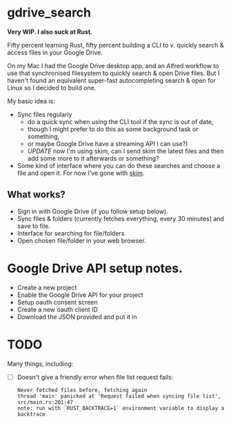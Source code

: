 # gdrive_search

**Very WIP. I also suck at Rust.**

Fifty percent learning Rust, fifty percent building a CLI to v. quickly
search & access files in your Google Drive.

On my Mac I had the Google Drive desktop app, and an Alfred workflow to use
that synchronised filesystem to quickly search & open Drive files. But I
haven't found an equivalent super-fast autocompleting search & open for Linux
so I decided to build one.

My basic idea is:

 - Sync files regularly 
    - do a quick sync when using the CLI tool if the sync is out of date,
    - though I might prefer to do this as some background task or something,
    - or maybe Google Drive have a streaming API I can use?)
    - *UPDATE* now I'm using skim, can I send skim the latest files and then
      add some more to it afterwards or something?
 - Some kind of interface where you can do these searches and choose a file
   and open it. For now I've gone with [skim](https://github.com/lotabout/skim).
   
## What works?

 - Sign in with Google Drive (if you follow setup below).
 - Sync files & folders (currently fetches everything, every 30 minutes) and
   save to file.
 - Interface for searching for file/folders.
 - Open chosen file/folder in your web browser.

# Google Drive API setup notes.

 - Create a new project
 - Enable the Google Drive API for your project
 - Setup oauth consent screen
 - Create a new oauth client ID
 - Download the JSON provided and put it in <TBD>

# TODO

Many things, including:

- [ ] Doesn't give a friendly error when file list request fails:

   ```
   Never fetched files before, fetching again
   thread 'main' panicked at 'Request failed when syncing file list', src/main.rs:201:47
   note: run with `RUST_BACKTRACE=1` environment variable to display a backtrace
   ```
